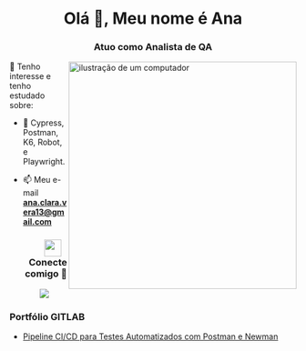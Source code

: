 <h1 align="center">Olá 👋, Meu nome é Ana</a></h1>
<h3 align="center">Atuo como Analista de QA </h3>

<img src="https://raw.githubusercontent.com/MicaelliMedeiros/micaellimedeiros/master/image/computer-illustration.png" alt="ilustração de um computador" min-width="400px" max-width="400px" width="400px" align="right">

🔭 Tenho interesse e tenho estudado sobre:

- 🤝 Cypress, Postman, K6, Robot, e Playwright.

- 📫 Meu e-mail **ana.clara.vera13@gmail.com**

<h3 align="right" > <img src="https://media.giphy.com/media/iY8CRBdQXODJSCERIr/giphy.gif" width="30" height="30" style="margin-right: 10px;">Conecte comigo 🤝 </h3>

<p align="right">

 <div align="center"  class="icons-social" style="margin-left: 10px;">
        <a style="margin-left: 10px;"  target="_blank" href="https://www.linkedin.com/in/ana-clara-vera-7b8178234/">
			<img src="https://img.icons8.com/doodle/40/000000/linkedin--v2.png"></a>
</div>

</p>

### Portfólio GITLAB

<!-- BLOG-POST-LIST:START -->

- [Pipeline CI/CD para Testes Automatizados com Postman e Newman](https://gitlab.com/postman2423740/postman-pipeline)
